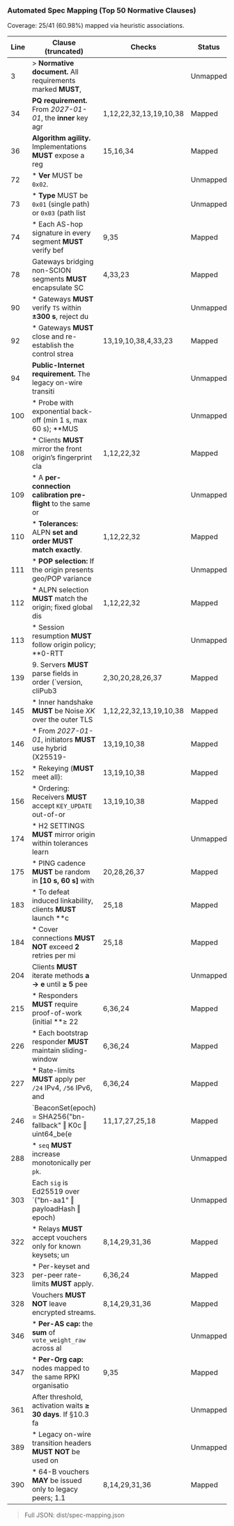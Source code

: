### Automated Spec Mapping (Top 50 Normative Clauses)

Coverage: 25/41 (60.98%) mapped via heuristic associations.

| Line | Clause (truncated) | Checks | Status |
|------|----------------------|--------|--------|
| 3 | > **Normative document.** All requirements marked **MUST**,  |  | Unmapped |
| 34 | **PQ requirement.** From *2027-01-01*, the **inner** key agr | 1,12,22,32,13,19,10,38 | Mapped |
| 36 | **Algorithm agility.** Implementations **MUST** expose a reg | 15,16,34 | Mapped |
| 72 | * **Ver** MUST be `0x02`. |  | Unmapped |
| 73 | * **Type** MUST be `0x01` (single path) or `0x03` (path list |  | Unmapped |
| 74 | * Each AS-hop signature in every segment **MUST** verify bef | 9,35 | Mapped |
| 78 | Gateways bridging non-SCION segments **MUST** encapsulate SC | 4,33,23 | Mapped |
| 90 | * Gateways **MUST** verify `TS` within **±300 s**, reject du |  | Unmapped |
| 92 | * Gateways **MUST** close and re-establish the control strea | 13,19,10,38,4,33,23 | Mapped |
| 94 | **Public-Internet requirement.** The legacy on-wire transiti |  | Unmapped |
| 100 | * Probe with exponential back-off (min 1 s, max 60 s); **MUS |  | Unmapped |
| 108 | * Clients **MUST** mirror the front origin’s fingerprint cla | 1,12,22,32 | Mapped |
| 109 | * A **per-connection calibration pre-flight** to the same or |  | Unmapped |
| 110 | * **Tolerances:** ALPN **set and order MUST match exactly**. | 1,12,22,32 | Mapped |
| 111 | * **POP selection:** If the origin presents geo/POP variance |  | Unmapped |
| 112 | * ALPN selection **MUST** match the origin; fixed global dis | 1,12,22,32 | Mapped |
| 113 | * Session resumption **MUST** follow origin policy; **0-RTT  |  | Unmapped |
| 139 | 9. Servers **MUST** parse fields in order (`version, cliPub3 | 2,30,20,28,26,37 | Mapped |
| 145 | * Inner handshake **MUST** be Noise *XK* over the outer TLS  | 1,12,22,32,13,19,10,38 | Mapped |
| 146 | * From *2027-01-01*, initiators **MUST** use hybrid (X25519- | 13,19,10,38 | Mapped |
| 152 | * Rekeying (**MUST** meet all): | 13,19,10,38 | Mapped |
| 156 | * Ordering: Receivers **MUST** accept `KEY_UPDATE` out-of-or | 13,19,10,38 | Mapped |
| 174 | * H2 SETTINGS **MUST** mirror origin within tolerances learn |  | Unmapped |
| 175 | * PING cadence **MUST** be random in **\[10 s, 60 s]** with  | 20,28,26,37 | Mapped |
| 183 | * To defeat induced linkability, clients **MUST** launch **c | 25,18 | Mapped |
| 184 | * Cover connections **MUST NOT** exceed **2** retries per mi | 25,18 | Mapped |
| 204 | Clients **MUST** iterate methods **a → e** until **≥ 5** pee |  | Unmapped |
| 215 | * Responders **MUST** require proof-of-work (initial **≥ 22  | 6,36,24 | Mapped |
| 226 | * Each bootstrap responder **MUST** maintain sliding-window  | 6,36,24 | Mapped |
| 227 | * Rate-limits **MUST** apply per `/24` IPv4, `/56` IPv6, and | 6,36,24 | Mapped |
| 246 | `BeaconSet(epoch) = SHA256("bn-fallback" ‖ K0c ‖ uint64_be(e | 11,17,27,25,18 | Mapped |
| 288 | * `seq` **MUST** increase monotonically per `pk`. |  | Unmapped |
| 303 | Each `sig` is Ed25519 over `("bn-aa1" ‖ payloadHash ‖ epoch) |  | Unmapped |
| 322 | * Relays **MUST** accept vouchers only for known keysets; un | 8,14,29,31,36 | Mapped |
| 323 | * Per-keyset and per-peer rate-limits **MUST** apply. | 6,36,24 | Mapped |
| 328 | Vouchers **MUST NOT** leave encrypted streams. | 8,14,29,31,36 | Mapped |
| 346 | * **Per-AS cap:** the **sum** of `vote_weight_raw` across al |  | Unmapped |
| 347 | * **Per-Org cap:** nodes mapped to the same RPKI organisatio | 9,35 | Mapped |
| 361 | After threshold, activation waits **≥ 30 days**. If §10.3 fa |  | Unmapped |
| 389 | * Legacy on-wire transition headers **MUST NOT** be used on  |  | Unmapped |
| 390 | * 64-B vouchers **MAY** be issued only to legacy peers; 1.1  | 8,14,29,31,36 | Mapped |

> Full JSON: dist/spec-mapping.json

